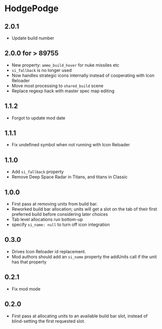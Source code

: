 # HodgePodge

## 2.0.1

- Update build number

## 2.0.0 for > 89755

- New property: `ammo_build_hover` for nuke missiles etc
- `si_fallback` is no longer used
- Now handles strategic icons internally instead of cooperating with Icon Reloader
- Move most processing to `shared_build` scene
- Replace regexp hack with master spec map editing

## 1.1.2

- Forgot to update mod date

## 1.1.1

- Fix undefined symbol when not running with Icon Reloader

## 1.1.0

- Add `si_fallback` property
- Remove Deep Space Radar in Titans, and titans in Classic

## 1.0.0

- First pass at removing units from build bar.
- Reworked build bar allocation; units will get a slot on the tab of their first preferred build before considering later choices
- Tab level allocations run bottom-up
- specify `si_name: null` to turn off icon integration

## 0.3.0

- Drives Icon Reloader id replacement.
- Mod authors should add an `si_name` property the addUnits call if the unit has that property

## 0.2.1

- Fix mod mode

## 0.2.0

- First pass at allocating units to an available build bar slot, instead of blind-setting the first requested slot.

